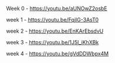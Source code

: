Week 0 - https://youtu.be/aUNOwZ2osbE

week 1 - https://youtu.be/FqjIG-3AsT0

week 2 - https://youtu.be/EnKArEbsdvU

week 3 - https://youtu.be/1J5l_iKhXBk

week 4 - https://youtu.be/gVdDDWbpx4M


